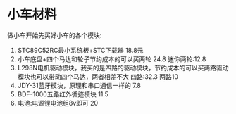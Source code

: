 # 小车材料
做小车开始先买好小车的各个模块:
1. STC89C52RC最小系统板+STC下载器 18.8元
2. 小车底盘+四个马达和轮子节约成本的可以买两轮 24.8 迷你两轮:12.8
3. L298N电机驱动模块，我买的是四路的驱动模块，节约成本的可以买两路驱动模块也可以带动四个马达，两者相差不大 四路:32.3 两路10
4. JDY-31蓝牙模块，原理和串口通信一样的 7.8
5. BDF-1000五路红外循迹模块 11.5
6. 电池:电源锂电池组8v即可 20